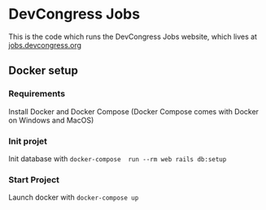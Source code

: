 # DevCongress Jobs

This is the code which runs the DevCongress Jobs website, which lives at [jobs.devcongress.org](http://jobs.devcongress.org)

## Docker setup

### Requirements

Install Docker and Docker Compose (Docker Compose comes with Docker on Windows and MacOS)

### Init projet

Init database with `docker-compose  run --rm web rails db:setup`

### Start Project

Launch docker with `docker-compose up`
